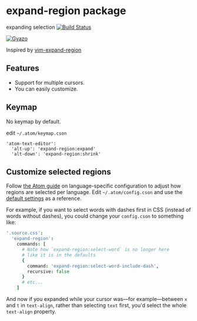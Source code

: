 # expand-region package

expanding selection
[![Build Status](https://travis-ci.org/aki77/atom-expand-region.svg)](https://travis-ci.org/aki77/atom-expand-region)

[![Gyazo](http://i.gyazo.com/345e05e29cc1e6e1d103f49d50c52b01.gif)](http://gyazo.com/345e05e29cc1e6e1d103f49d50c52b01)

Inspired by [vim-expand-region](https://github.com/terryma/vim-expand-region)

## Features

* Support for multiple cursors.
* You can easily customize.

## Keymap

No keymap by default.

edit `~/.atom/keymap.cson`

```
'atom-text-editor':
  'alt-up': 'expand-region:expand'
  'alt-down': 'expand-region:shrink'
```

## Customize selected regions

Follow [the Atom guide](https://atom.io/docs/latest/using-atom-basic-customization#language-specific-settings-in-your-config-file) on language-specific configuration to adjust how regions are selected per language. Edit `~/.atom/config.cson` and use the [default settings](https://github.com/aki77/atom-expand-region/blob/master/settings/expand-region.cson) as a reference.

For example, if you want to select words with dashes first in CSS (instead of words without dashes), you could change your `config.cson` to something like:

```cson
'.source.css':
  'expand-region':
    commands: [
      # Note how `expand-region:select-word` is no longer here 
      # like it is in the defaults
      {
        command: 'expand-region:select-word-include-dash',
        recursive: false
      }
      # etc...
    ]
```

And now if you expanded while your cursor was—for example—between `x` and `t` in `text-align`, rather than selecting `text` first, you'd select the whole `text-align` property.

